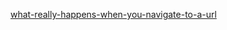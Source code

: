[what-really-happens-when-you-navigate-to-a-url](http://igoro.com/archive/what-really-happens-when-you-navigate-to-a-url/)